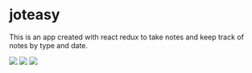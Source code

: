 # joteasy

This is an app created with react redux to take notes and keep track of notes by type and date.


<img src="http://i.imgur.com/YRO7Okq.png" />
<img src="http://i.imgur.com/RlKPhZI.png" />
<img src="http://i.imgur.com/Tr0CJlK.png" />
